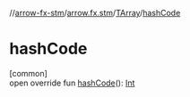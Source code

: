 //[arrow-fx-stm](../../../index.md)/[arrow.fx.stm](../index.md)/[TArray](index.md)/[hashCode](hash-code.md)

# hashCode

[common]\
open override fun [hashCode](hash-code.md)(): [Int](https://kotlinlang.org/api/latest/jvm/stdlib/kotlin/-int/index.html)
